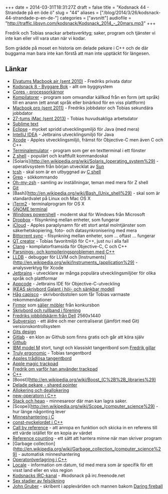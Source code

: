 +++
date = 2014-03-31T18:31:27Z
draft = false
title = "Kodsnack 44 - Strandade på en öde ö"
slug = "44"
aliases = ["/blog/2014/3/26/kodsnack-44-strandade-p-en-de-"]
categories = ["avsnitt"]
audiofile = "http://traffic.libsyn.com/kodsnack/Kodsnack_2014_-_20mars.mp3"
+++

Fredrik och Tobias snackar arbetsverktyg; saker, program och tjänster vi inte kan eller vill vara utan när vi kodar.

Som grädde på moset en historia om delade pekare i C++ och de där buggarna man bara inte kan förstå att man inte upptäckt för längesen.

## Länkar ##

* [Elvatums Macbook air (sent 2010)](http://www.everymac.com/systems/apple/macbook-air/specs/macbook-air-core-2-duo-1.6-11-late-2010-specs.html) - Fredriks privata dator
* [Kodsnack 8 - Byggare Bok](http://kodsnack.se/blog/2012/11/19/kodsnack-8-byggare-bob) - allt om byggsystem
* [Cores - processorkärnor](http://en.wikipedia.org/wiki/Multi-core_processor)
* [Kompilatorer](http://en.wikipedia.org/wiki/Compiler) - program som omvandlar källkod från en form (ett språk) till en anann (ett annat språk eller binärkod för en viss plattform)
* [Macbook pro (sent 2011)](http://www.everymac.com/systems/apple/macbook_pro/specs/macbook-pro-core-i7-2.4-15-late-2011-unibody-thunderbolt-specs.html) - Fredriks jobbdator och Tobias sekundära jobbdator
* [27-tums iMac (sent 2013)](http://www.everymac.com/systems/apple/imac/specs/imac-core-i7-3.5-27-inch-aluminum-late-2013-specs.html) - Tobias huvudsakliga arbetsdator
* [Sublime text](http://www.sublimetext.com)
* [Eclipse](https://www.eclipse.org) - mycket spridd utvecklingsmiljö för Java (med mera)
* [IntelliJ IDEA](http://www.jetbrains.com/idea/) - Jetbrains utvecklingsmiljö för Java
* [Xcode](https://developer.apple.com/xcode/) - Apples utvecklingsmiljö, främst för Objective-C men även C och C++
* [Terminalemulator](http://en.wikipedia.org/wiki/Terminal_emulator) - program som ger en textterminal i ett fönster
* [Z shell](http://en.wikipedia.org/wiki/Z_shell) - populärt och kraftfullt kommandoskal
* [Solaris](http://en.wikipedia.org/wiki/Solaris_(operating_system%29) - operativsystem från början utvecklat av [Sun](http://en.wikipedia.org/wiki/Sun_Microsystems)
* [tcsh](http://en.wikipedia.org/wiki/Tcsh) - skal som är en utbyggnad av [C shell](http://en.wikipedia.org/wiki/C_shell)
* [Grep](http://en.wikipedia.org/wiki/Grep) - sökkommando
* [Oh-my-zsh](https://github.com/robbyrussell/oh-my-zsh) - samling av inställningar, teman med mera för Z shell
* [Git](http://git-scm.com)
* [Bash](http://en.wikipedia.org/wiki/Bash_(Unix_shell%29) - skal som är standardvalet på Linux och Mac OS X
* [iTerm2](http://www.iterm2.com/#/section/home) - terminalprogram för OS X
* [GNOME terminal](http://en.wikipedia.org/wiki/GNOME_Terminal)
* [Windows powershell](http://en.wikipedia.org/wiki/Windows_PowerShell) - modernt skal för Windows från Microsoft
* [Dropbox](https://www.dropbox.com) - filsynkning mellan enheter, som fungerar
* [iCloud](http://en.wikipedia.org/wiki/Icloud) - Apples paraplynamn för ett stort antal molntjänster som säkerhetskopiering, foto- och datasynkronisering med mera
* [Bittorrent sync](http://www.bittorrent.com/sync) - filsynkning mellan enheter, som … oftast … fungerar
* [QT creator](http://qt-project.org/wiki/Category:Tools::QtCreator) - Tobias favoritmiljö för C++, just nu i alla fall
* [Clang](http://en.wikipedia.org/wiki/Clang) - kompilatorframsida för Objective-C, C och C++
* [Parsnings- och kompileringsproblemen med C++](http://www.swig.org/article_cpp.html)
* [LLDB](http://lldb.llvm.org) - debugger för LLVM och [Instruments](http://en.wikipedia.org/wiki/Instruments_(application%29) - analysverktyg för Xcode
* [Jetbrains](http://www.jetbrains.com) - utvecklare av många populära utvecklingsmiljöer för olika språk och plattformar
* [Appcode](http://www.jetbrains.com/objc/) - Jetbrains IDE för Objective-C-utveckling
* [IKEAS skrivbord Galant i höj- och sänkbar modell](http://www.ikea.com/se/sv/catalog/products/90088946/)
* [Håg capisco](http://www.hag.se/produkter/hag-capisco/hag-capisco-8107/) - skrivbordsstolen som får Tobias varmaste rekommendationer
* [Firmor](http://www.bafab.se/se/) som [säljer möbler](http://kontorsutvecklarna.se/begagnade-mobler/) från konkursbon
* [Skrivbord och rullband i förening](http://en.wikipedia.org/wiki/Treadmill_desk)
* [Fredriks jobbildskärm från Dell](http://www1.euro.dell.com/se/sv/hemanvandare/Peripherals/dell-u2713hm/pd.aspx?refid=dell-u2713hm&cs=sedhs1&s=dhs) 2560x1440
* [Subversion](http://subversion.apache.org) - ett äldre och mer centraliserat (jämfört med Git) versionskontrollsystem
* [Gits design](http://aosabook.org/en/git.html)
* [Gitlab](https://www.gitlab.com) - en klon av Github som finns gratis och går att köra själv
* [Github](https://github.com)
* [IBM model M](http://en.wikipedia.org/wiki/Model_M_keyboard) stort, tungt och klassiskt tangentbord som [Fredrik gillar](http://www.bjoreman.com/main.php?mainId=142)
* [Truly ergonomic](http://www.trulyergonomic.com/store/index.php) - Tobias tangentbord
* [Apples trådlösa tangentbord](http://store.apple.com/se/product/MC184S/B/apple-wireless-keyboard?fnode=5b3abcc454654c56a0e1d775d3d6376db8041083c9ce7e2898d21e1eb184a3ad6e0cfc3bf2491a37e86048c22a77079570707acc4e2677e2a7d412cfb3146608)
* [Apple magic trackpad](http://store.apple.com/se/product/MC380Z/A/magic-trackpad?fnode=5b3abcc454654c56a0e1d775d3d6376db8041083c9ce7e2898d21e1eb184a3ad6e0cfc3bf2491a37e86048c22a77079570707acc4e2677e2a7d412cfb3146608)
* [Fredrik om varför han använder trackpad](http://www.bjoreman.com/thoughts/magicTrackpad.html)
* [C++](http://en.wikipedia.org/wiki/C++)
* [Boost](http://en.wikipedia.org/wiki/Boost_(C%2B%2B_libraries%29)
* [Delade pekare - shared pointer](http://www.cplusplus.com/reference/memory/shared_ptr/)
* [Allokering och deallokering](http://stackoverflow.com/a/15604573)
* [new-operatorn i C++](http://www.cplusplus.com/reference/new/operator%20new/)
* [Stack och heap](http://stackoverflow.com/questions/79923/what-and-where-are-the-stack-and-heap) - minnesareor där man kan lagra saker.
* [Scope](http://en.wikipedia.org/wiki/Scope_(computer_science%29) - hur länge någonting lever
* [Minneshantering i C](http://stackoverflow.com/a/24922)
* [const-nyckelordet i C++](http://stackoverflow.com/questions/4064286/c-const-keyword-explanation)
* [Call by reference](http://en.wikipedia.org/wiki/Evaluation_strategy#Call_by_reference) - att anropa en funktion och skicka in en referens till ett värde istället för en kopia av värdet
* [Reference counting](http://en.wikipedia.org/wiki/Reference_counting) - ett sätt att hantera minne när man skriver program
* [Garbage collection](http://en.wikipedia.org/wiki/Garbage_collection_(computer_science%29) - automatisk minneshantering
* [Operatoröverlagring i C++](http://courses.cms.caltech.edu/cs11/material/cpp/donnie/cpp-ops.html)
* [Locale](http://en.wikipedia.org/wiki/Locale) - information om datum, tid med mera som är specifik för ett visst land eller en viss region
* [Kodsnacks IRC-kanal](irc://irc.freenode.net/kodsnack) - #kodsnack på irc.freenode.net
* [Sex stadier av felsökning](http://plasmasturm.org/log/6debug/)
* [John Gruber](http://en.wikipedia.org/wiki/John_Gruber) - skribent i applevärlden och mannen bakom [Daring fireball](http://daringfireball.net)

